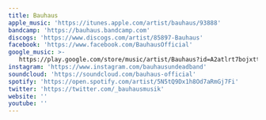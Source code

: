 ```yaml
---
title: Bauhaus
apple_music: 'https://itunes.apple.com/artist/bauhaus/93888'
bandcamp: 'https://bauhaus.bandcamp.com'
discogs: 'https://www.discogs.com/artist/85897-Bauhaus'
facebook: 'https://www.facebook.com/BauhausOfficial'
google_music: >-
   https://play.google.com/store/music/artist/Bauhaus?id=A2atlrt7bojxtt3vorrtak3mbu4
instagram: 'https://www.instagram.com/bauhausundeadband'
soundcloud: 'https://soundcloud.com/bauhaus-official'
spotify: 'https://open.spotify.com/artist/5N5tQ9Dx1h8Od7aRmGj7Fi'
twitter: 'https://twitter.com/_bauhausmusik'
website: ''
youtube: ''
---
```


